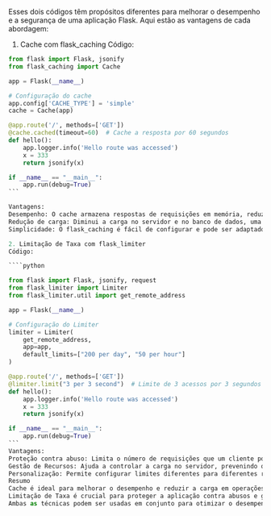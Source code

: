 Esses dois códigos têm propósitos diferentes para melhorar o desempenho e a segurança de uma aplicação Flask. Aqui estão as vantagens de cada abordagem:

1. Cache com flask_caching
Código:
````python
from flask import Flask, jsonify
from flask_caching import Cache

app = Flask(__name__)

# Configuração do cache
app.config['CACHE_TYPE'] = 'simple'
cache = Cache(app)

@app.route('/', methods=['GET'])
@cache.cached(timeout=60)  # Cache a resposta por 60 segundos
def hello():
    app.logger.info('Hello route was accessed')
    x = 333
    return jsonify(x)

if __name__ == "__main__":
    app.run(debug=True)
```

Vantagens:
Desempenho: O cache armazena respostas de requisições em memória, reduzindo o tempo de processamento para requisições subsequentes. Isso é útil para melhorar a performance, especialmente em endpoints que têm operações custosas ou que são acessados com frequência.
Redução de carga: Diminui a carga no servidor e no banco de dados, uma vez que não precisa recalcular ou buscar os mesmos dados repetidamente.
Simplicidade: O flask_caching é fácil de configurar e pode ser adaptado para diferentes tipos de armazenamento de cache (por exemplo, Redis, Memcached).

2. Limitação de Taxa com flask_limiter
Código:

````python

from flask import Flask, jsonify, request
from flask_limiter import Limiter
from flask_limiter.util import get_remote_address

app = Flask(__name__)

# Configuração do Limiter
limiter = Limiter(
    get_remote_address,
    app=app,
    default_limits=["200 per day", "50 per hour"]
)

@app.route('/', methods=['GET'])
@limiter.limit("3 per 3 second")  # Limite de 3 acessos por 3 segundos para esta rota
def hello():
    app.logger.info('Hello route was accessed')
    x = 333
    return jsonify(x)

if __name__ == "__main__":
    app.run(debug=True)
```
Vantagens:
Proteção contra abuso: Limita o número de requisições que um cliente pode fazer em um determinado período, ajudando a proteger a aplicação contra abusos e ataques de negação de serviço (DoS).
Gestão de Recursos: Ajuda a controlar a carga no servidor, prevenindo que usuários ou bots consumam todos os recursos disponíveis.
Personalização: Permite configurar limites diferentes para diferentes rotas e tipos de requisições, além de configurar limites padrão para a aplicação.
Resumo
Cache é ideal para melhorar o desempenho e reduzir a carga em operações repetitivas e dispendiosas.
Limitação de Taxa é crucial para proteger a aplicação contra abusos e gerenciar a carga de forma eficaz, garantindo uma experiência justa para todos os usuários.
Ambas as técnicas podem ser usadas em conjunto para otimizar o desempenho e a segurança da sua aplicação Flask.








